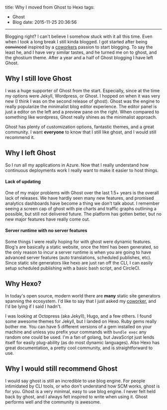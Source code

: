 title: Why I moved from Ghost to Hexo
tags:
  - Ghost
  - Blog
date: 2015-11-25 20:36:56
---


Blogging right? I can't believe I somehow stuck with it all this time. Even when I took a long break I still kinda blogged. I got started after being ~~convinced~~ inspired by a [coworkers](http://blog.normmaclennan.com) passion to start blogging. To say the least he, and I have very similar tastes, and he turned me on to ghost, and the ghostium theme. After a year and a half of Ghost blogging I have left Ghost.

## Why I still love Ghost

I was a huge supporter of Ghost from the start. Especially, since at the time my options were Jekyll, Wordpress, or Ghost. I hopped on when it was very new (I think I was on the second release of ghost). Ghost was the engine to really popularize the minimalist blog editor experience. The editor panel is just a editor on the left and a preview pane on the right. When compared to something like wordpress, Ghost really shines as the minimalist approach.

Ghost has plenty of customization options, fantastic themes, and a great community. I want **everyone** to know that I still like ghost, and I would still recommend it.

## Why I left Ghost

So I run all my applications in Azure. Now that I really understand how continuous deployments work I really want to make it easier to host things.

#### Lack of updating

One of my major problems with Ghost over the last 1.5+ years is the overall lack of releases. We have hardly seen many new features, and promised analytics dashboards have become a thing we don't talk about. I remember seeing a screen cap of ghost with pie charts and traffic graphs outlining a possible, but still not delivered future. The platform has gotten better, but no new major features have really come out.

#### Server runtime with no server features

Some things I were really hoping for with ghost were dynamic features. Blog's are basically a static website, once the html has been generated, so the only reason to incur a server runtime is when you are going to have advanced server features (auto translations, scheduled publishes, etc). Since static site generators like hexo are just ran off the CLI, I can easily setup scheduled publishing with a basic bash script, and CircleCI.

## Why Hexo?

In today's open source, modern world there are **many** static site generators spanning the ecosystem. I'd like to say that I just asked my [coworker](https://blog.normmaclennan.com), and I'd be lying if I said I hadn't.

I was looking at Octopress (aka Jekyll), Hugo, and a few others. I found some awesome themes for Jekyll, but I landed on Hexo. Ruby gems really bother me. You can have 5 different versions of a gem installed on your machine and unless you prefix your commands with `bundle exec` any random one could be used. I'm a fan of golang, but JavaScript just lends itself for easily plug-ability (as do most dynamic languages). Also Hexo has great documentation, a pretty cool community, and is straightforward to use.

## Why I would still recommend Ghost

I would say ghost is still an incredible to use blog engine. For people intimidated by CLI tools, or who don't understand how SCM works, ghost is for you. Ghost is a very minimal, easy to use blog engine. I never felt held back by ghost, and I always felt inspired to write when using it. Ghost performs well and the community is awesome. 
